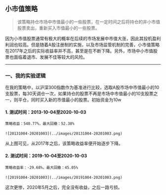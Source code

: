 小市值策略
---

> 该策略持仓市场中市值最小的一些股票，在一定时间之后将持仓的非小市值股票卖出，重新买入市值最小的一些股票。

因为小市值股票通常有极大的概率在后续的市场发展中市值大涨，因此其投机盈利利润也较高。但是随着A股注册制的实施，以及市场监管机制的完善，小市值策略在2017年之后的实际收益率并不高，甚至是在不断下降。另外，市场中小市值股票也面临着退市、发展不佳等较大的风险。


---

### 一、我的实验逻辑

在我的策略中，以沪深300指数作为基准进行比较，选取A股市场中市值最小的10支股票，每30天调仓一次，如果持仓的股票不再是市场中市值最小的10支股票之一，则平仓，同时买入新的市值最小的股票。初始资金为10w

#### 1. 测试时间：2013-10-04至2020-10-03
    策略收益：540.77%，最大回撤：52.38%

    ![20131004-20201003](../images/20131004-20201003.png)

从上图可见，从2017年之后，该策略收益率便开始逐步下降。



#### 2. 测试时间：2019-10-04至2020-10-03
    策略收益率：-29.68%，最大回撤：45.05%

    ![20191004-20201003](../images/20191004-20201003.png)

这次更惨，2020年5月之后，完全没有收益，之后一路亏损。


